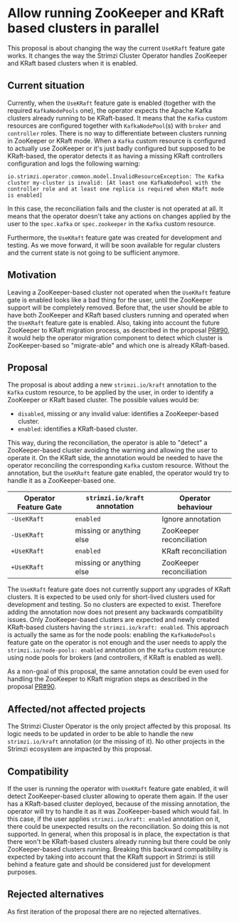 # Allow running ZooKeeper and KRaft based clusters in parallel

This proposal is about changing the way the current `UseKRaft` feature gate works.
It changes the way the Strimzi Cluster Operator handles ZooKeeper and KRaft based clusters when it is enabled.

## Current situation

Currently, when the `UseKRaft` feature gate is enabled (together with the required `KafkaNodePools` one), the operator expects the Apache Kafka clusters already running to be KRaft-based.
It means that the `Kafka` custom resources are configured together with `KafkaNodePool`(s) with `broker` and `controller` roles.
There is no way to differentiate between clusters running in ZooKeeper or KRaft mode.
When a `Kafka` custom resource is configured to actually use ZooKeeper or it's just badly configured but supposed to be KRaft-based, the operator detects it as having a missing KRaft controllers configuration and logs the following warning:

```shell
io.strimzi.operator.common.model.InvalidResourceException: The Kafka cluster my-cluster is invalid: [At least one KafkaNodePool with the controller role and at least one replica is required when KRaft mode is enabled]
```

In this case, the reconciliation fails and the cluster is not operated at all.
It means that the operator doesn't take any actions on changes applied by the user to the `spec.kafka` or `spec.zookeeper` in the `Kafka` custom resource.

Furthermore, the `UseKRaft` feature gate was created for development and testing.
As we move forward, it will be soon available for regular clusters and the current state is not going to be sufficient anymore.

## Motivation

Leaving a ZooKeeper-based cluster not operated when the `UseKRaft` feature gate is enabled looks like a bad thing for the user, until the ZooKeeper support will be completely removed.
Before that, the user should be able to have both ZooKeeper and KRaft based clusters running and operated when the `UseKRaft` feature gate is enabled.
Also, taking into account the future ZooKeeper to KRaft migration process, as described in the proposal [PR#90](https://github.com/strimzi/proposals/pull/90), it would help the operator migration component to detect which cluster is ZooKeeper-based so "migrate-able" and which one is already KRaft-based.

## Proposal

The proposal is about adding a new `strimzi.io/kraft` annotation to the `Kafka` custom resource, to be applied by the user, in order to identify a ZooKeeper or KRaft based cluster.
The possible values would be:

* `disabled`, missing or any invalid value: identifies a ZooKeeper-based cluster.
* `enabled`: identifies a KRaft-based cluster.

This way, during the reconciliation, the operator is able to "detect" a ZooKeeper-based cluster avoiding the warning and allowing the user to operate it.
On the KRaft side, the annotation would be needed to have the operator reconciling the corresponding `Kafka` custom resource.
Without the annotation, but the `UseKRaft` feature gate enabled, the operator would try to handle it as a ZooKeeper-based one.

| Operator Feature Gate | `strimzi.io/kraft` annotation | Operator behaviour       |
|-----------------------|-------------------------------|--------------------------|
| `-UseKRaft`           | `enabled`                     | Ignore annotation        |
| `-UseKRaft`           | missing or anything else      | ZooKeeper reconciliation |
| `+UseKRaft`           | `enabled`                     | KRaft reconciliation     |
| `+UseKRaft`           | missing or anything else      | ZooKeeper reconciliation |

The `UseKRaft` feature gate does not currently support any upgrades of KRaft clusters.
It is expected to be used only for short-lived clusters used for development and testing.
So no clusters are expected to exist.
Therefore adding the annotation now does not present any backwards compatibility issues.
Only ZooKeeper-based clusters are expected and newly created KRaft-based clusters having the `strimzi.io/kraft: enabled`.
This approach is actually the same as for the node pools: enabling the `KafkaNodePools` feature gate on the operator is not enough and the user needs to apply the `strimzi.io/node-pools: enabled` annotation on the `Kafka` custom resource using node pools for brokers (and controllers, if KRaft is enabled as well).

As a non-goal of this proposal, the same annotation could be even used for handling the ZooKeeper to KRaft migration steps as described in the proposal [PR#90](https://github.com/strimzi/proposals/pull/90).

## Affected/not affected projects

The Strimzi Cluster Operator is the only project affected by this proposal.
Its logic needs to be updated in order to be able to handle the new `strimzi.io/kraft` annotation (or the missing of it).
No other projects in the Strimzi ecosystem are impacted by this proposal.

## Compatibility

If the user is running the operator with `UseKRaft` feature gate enabled, it will detect ZooKeeper-based cluster allowing to operate them again.
If the user has a KRaft-based cluster deployed, because of the missing annotation, the operator will try to handle it as it was ZooKeeper-based which would fail.
In this case, if the user applies `strimzi.io/kraft: enabled` annotation on it, there could be unexpected results on the reconciliation. So doing this is not supported.
In general, when this proposal is in place, the expectation is that there won't be KRaft-based clusters already running but there could be only ZooKeeper-based clusters running.
Breaking this backward compatibility is expected by taking into account that the KRaft support in Strimzi is still behind a feature gate and should be considered just for development purposes. 

## Rejected alternatives

As first iteration of the proposal there are no rejected alternatives.
